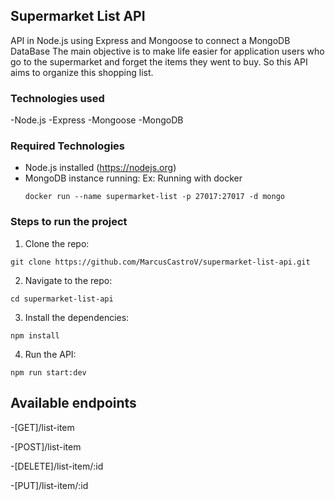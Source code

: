 ## Supermarket List API

API in Node.js using Express and Mongoose to connect a MongoDB DataBase
The main objective  is to make life easier for application users who go to the supermarket and forget the items they went to buy.
So this API aims to organize this shopping list.

### Technologies used

-Node.js
-Express
-Mongoose
-MongoDB

### Required Technologies

- Node.js installed (https://nodejs.org)
- MongoDB instance running: 
  Ex: Running with docker
  ```
  docker run --name supermarket-list -p 27017:27017 -d mongo
  ```

### Steps to run the project 

1. Clone the repo:
```
git clone https://github.com/MarcusCastroV/supermarket-list-api.git
```

2. Navigate to the repo:
```
cd supermarket-list-api
```

3. Install the dependencies:
```
npm install
```

4. Run the API:
```
npm run start:dev
```

## Available endpoints

-[GET]/list-item  

-[POST]/list-item  

-[DELETE]/list-item/:id  

-[PUT]/list-item/:id  
